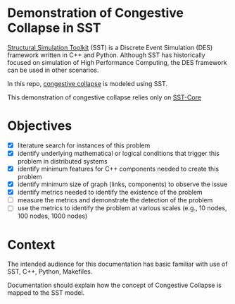 # Demonstration of Congestive Collapse in SST 

[Structural Simulation Toolkit](https://sst-simulator.org/) (SST) is a Discrete Event Simulation (DES) framework written in C++ and Python. Although SST has historically focused on simulation of High Performance Computing, the DES framework can be used in other scenarios. 

In this repo, [congestive collapse](https://en.wikipedia.org/wiki/Network_congestion#Congestive_collapse) is modeled using SST. 


This demonstration of congestive collapse relies only on [SST-Core](https://github.com/sstsimulator/sst-core)

# Objectives
- [x] literature search for instances of this problem
- [x] identify underlying mathematical or logical conditions that trigger this problem in distributed systems
- [x] identify minimum features for C++ components needed to create this problem
- [x] identify minimum size of graph (links, components) to observe the issue
- [x] identify metrics needed to identify the existence of the problem
- [ ] measure the metrics and demonstrate the detection of the problem
- [ ] use the metrics to identify the problem at various scales (e.g., 10 nodes, 100 nodes, 1000 nodes)

# Context

The intended audience for this documentation has basic familiar with use of SST, C++, Python, Makefiles. 

Documentation should explain how the concept of Congestive Collapse is mapped to the SST model.


